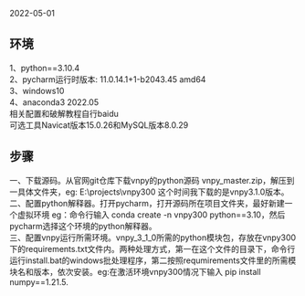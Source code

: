 2022-05-01

## 环境  
1、python==3.10.4  
2、pycharm运行时版本: 11.0.14.1+1-b2043.45 amd64  
3、windows10  
4、anaconda3 2022.05  
相关配置和破解教程自行baidu  
可选工具Navicat版本15.0.26和MySQL版本8.0.29

## 步骤
一、下载源码。从官网git仓库下载vnpy的python源码 vnpy_master.zip，解压到一具体文件夹，eg: E:\projects\vnpy300  这个时间我下载的是vnpy3.1.0版本。  
二、配置python解释器。打开pycharm，打开源码所在项目文件夹，最好新建一个虚拟环境 eg：命令行输入 conda create -n vnpy300 python==3.10，然后pycharm选择这个环境的python解释器。  
三、配置vnpy运行所需环境。vnpy_3_1_0所需的python模块包，存放在vnpy300下的requirements.txt文件内。两种处理方式，第一在这个文件的目录下，命令行运行install.bat的windows批处理程序，第二按照requmirements文件里的所需模块名和版本，依次安装。eg:在激活环境vnpy300情况下输入 pip install numpy==1.21.5.
